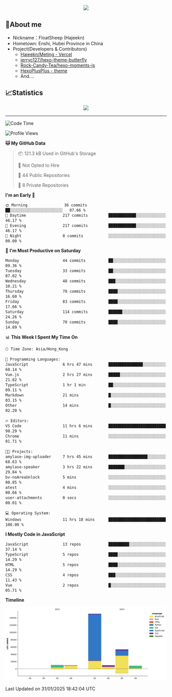 <p align="center">
   <a href="https://git.io/typing-svg"><img src="https://readme-typing-svg.demolab.com?font=Fira+Code&pause=1000&color=F7DD11&center=true&vCenter=true&width=435&lines=Floating+in+the+clouds~;I'm+glad+to+meet+you+again" /></a>
</p>

## 🥱About me

- Nickname：FloatSheep (Hajeekn)
- Hometown: Enshi, Hubei Province in China
- Project(Developers & Contributors)
   - [Hajeekn/Meting - Vercel](https://github.com/hajeekn/vercel-meting)
   - [jerryc127/hexo-theme-butterfly](https://github.com/jerryc127/hexo-theme-butterfly)
   - [Rock-Candy-Tea/hexo-moments-js](https://github.com/Rock-Candy-Tea/hexo-moments-js)
   - [HexoPlusPlus - theme](https://github.com/HexoPlusPlus/HexoPlusPlus)
   - And....


## 📈Statistics

<div align="center">
<img src="https://github-readme-stats-git-masterrstaa-rickstaa.vercel.app/api?username=FloatSheep" />
</div>

---

<!--START_SECTION:waka-->
![Code Time](http://img.shields.io/badge/Code%20Time-286%20hrs%2059%20mins-blue)

![Profile Views](http://img.shields.io/badge/Profile%20Views-0-blue)

**🐱 My GitHub Data** 

> 📦 121.3 kB Used in GitHub's Storage 
 > 
> 🚫 Not Opted to Hire
 > 
> 📜 44 Public Repositories 
 > 
> 🔑 8 Private Repositories 
 > 
**I'm an Early 🐤** 

```text
🌞 Morning                36 commits          ██░░░░░░░░░░░░░░░░░░░░░░░   07.66 % 
🌆 Daytime                217 commits         ████████████░░░░░░░░░░░░░   46.17 % 
🌃 Evening                217 commits         ████████████░░░░░░░░░░░░░   46.17 % 
🌙 Night                  0 commits           ░░░░░░░░░░░░░░░░░░░░░░░░░   00.00 % 
```
📅 **I'm Most Productive on Saturday** 

```text
Monday                   44 commits          ██░░░░░░░░░░░░░░░░░░░░░░░   09.36 % 
Tuesday                  33 commits          ██░░░░░░░░░░░░░░░░░░░░░░░   07.02 % 
Wednesday                48 commits          ███░░░░░░░░░░░░░░░░░░░░░░   10.21 % 
Thursday                 78 commits          ████░░░░░░░░░░░░░░░░░░░░░   16.60 % 
Friday                   83 commits          ████░░░░░░░░░░░░░░░░░░░░░   17.66 % 
Saturday                 114 commits         ██████░░░░░░░░░░░░░░░░░░░   24.26 % 
Sunday                   70 commits          ████░░░░░░░░░░░░░░░░░░░░░   14.89 % 
```


📊 **This Week I Spent My Time On** 

```text
🕑︎ Time Zone: Asia/Hong_Kong

💬 Programming Languages: 
JavaScript               6 hrs 47 mins       ███████████████░░░░░░░░░░   60.14 % 
Vue.js                   2 hrs 27 mins       █████░░░░░░░░░░░░░░░░░░░░   21.82 % 
TypeScript               1 hr 1 min          ██░░░░░░░░░░░░░░░░░░░░░░░   09.11 % 
Markdown                 21 mins             █░░░░░░░░░░░░░░░░░░░░░░░░   03.15 % 
Other                    14 mins             █░░░░░░░░░░░░░░░░░░░░░░░░   02.20 % 

🔥 Editors: 
VS Code                  11 hrs 6 mins       █████████████████████████   98.29 % 
Chrome                   11 mins             ░░░░░░░░░░░░░░░░░░░░░░░░░   01.71 % 

🐱‍💻 Projects: 
amylase-img-uploader     7 hrs 45 mins       █████████████████░░░░░░░░   68.63 % 
amylase-speaker          3 hrs 22 mins       ███████░░░░░░░░░░░░░░░░░░   29.84 % 
bv-noAreaUnlock          5 mins              ░░░░░░░░░░░░░░░░░░░░░░░░░   00.85 % 
atest                    4 mins              ░░░░░░░░░░░░░░░░░░░░░░░░░   00.66 % 
user-attachments         0 secs              ░░░░░░░░░░░░░░░░░░░░░░░░░   00.01 % 

💻 Operating System: 
Windows                  11 hrs 18 mins      █████████████████████████   100.00 % 
```

**I Mostly Code in JavaScript** 

```text
JavaScript               13 repos            █████████░░░░░░░░░░░░░░░░   37.14 % 
TypeScript               5 repos             ████░░░░░░░░░░░░░░░░░░░░░   14.29 % 
HTML                     5 repos             ████░░░░░░░░░░░░░░░░░░░░░   14.29 % 
CSS                      4 repos             ███░░░░░░░░░░░░░░░░░░░░░░   11.43 % 
Vue                      2 repos             █░░░░░░░░░░░░░░░░░░░░░░░░   05.71 % 
```



**Timeline**

![Lines of Code chart](https://raw.githubusercontent.com/FloatSheep/FloatSheep/main/assets/bar_graph.png)


 Last Updated on 31/01/2025 18:42:04 UTC
<!--END_SECTION:waka-->

